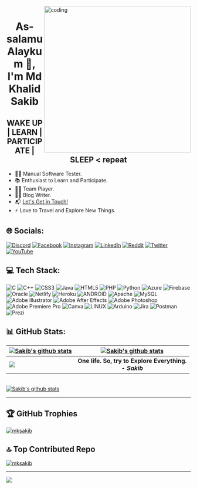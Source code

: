 <img align="right" alt="coding" width="400" src="https://user-images.githubusercontent.com/55389276/140866485-8fb1c876-9a8f-4d6a-98dc-08c4981eaf70.gif">

<h1 align="center">As-salamu Alaykum 👋, I'm Md Khalid Sakib</h1>

<h2 align="center">WAKE UP | LEARN | PARTICIPATE | SLEEP < repeat </h2>

- 💪🏼 Manual Software Tester.
- 📚 Enthusiast to Learn and Participate.
- 🤝🏼 Team Player.
- ✍🏻 Blog Writer.
- 📬 <a href="mdkhalidsakib@gmail.com">Let's Get in Touch!</a>
- ⚡ Love to Travel and Explore New Things.



  
## 🌐 Socials:
  
[![Discord](https://img.shields.io/badge/Discord-%237289DA.svg?logo=discord&logoColor=white)](https://discord.gg/SAKIB#4883) [![Facebook](https://img.shields.io/badge/Facebook-%231877F2.svg?logo=Facebook&logoColor=white)](https://facebook.com/khalidsakib) [![Instagram](https://img.shields.io/badge/Instagram-%23E4405F.svg?logo=Instagram&logoColor=white)](https://instagram.com/mdkhalidsakib) [![LinkedIn](https://img.shields.io/badge/LinkedIn-%230077B5.svg?logo=linkedin&logoColor=white)](https://linkedin.com/in/mdkhalidsakib) [![Reddit](https://img.shields.io/badge/Reddit-%23FF4500.svg?logo=Reddit&logoColor=white)](https://reddit.com/user/mksakib) [![Twitter](https://img.shields.io/badge/Twitter-%231DA1F2.svg?logo=Twitter&logoColor=white)](https://twitter.com/mdkhalidsakib) [![YouTube](https://img.shields.io/badge/YouTube-%23FF0000.svg?logo=YouTube&logoColor=white)](https://youtube.com/@mdkhalidsakib) 

  
  
## 💻 Tech Stack:
  
![C](https://img.shields.io/badge/c-%2300599C.svg?style=for-the-badge&logo=c&logoColor=white) ![C++](https://img.shields.io/badge/c++-%2300599C.svg?style=for-the-badge&logo=c%2B%2B&logoColor=white) ![CSS3](https://img.shields.io/badge/css3-%231572B6.svg?style=for-the-badge&logo=css3&logoColor=white) ![Java](https://img.shields.io/badge/java-%23ED8B00.svg?style=for-the-badge&logo=java&logoColor=white) ![HTML5](https://img.shields.io/badge/html5-%23E34F26.svg?style=for-the-badge&logo=html5&logoColor=white) ![PHP](https://img.shields.io/badge/php-%23777BB4.svg?style=for-the-badge&logo=php&logoColor=white) ![Python](https://img.shields.io/badge/python-3670A0?style=for-the-badge&logo=python&logoColor=ffdd54) ![Azure](https://img.shields.io/badge/azure-%230072C6.svg?style=for-the-badge&logo=azure-devops&logoColor=white) ![Firebase](https://img.shields.io/badge/firebase-%23039BE5.svg?style=for-the-badge&logo=firebase) ![Oracle](https://img.shields.io/badge/Oracle-F80000?style=for-the-badge&logo=oracle&logoColor=white) ![Netlify](https://img.shields.io/badge/netlify-%23000000.svg?style=for-the-badge&logo=netlify&logoColor=#00C7B7) ![Heroku](https://img.shields.io/badge/heroku-%23430098.svg?style=for-the-badge&logo=heroku&logoColor=white) ![ANDROID](https://img.shields.io/badge/android-%2320232a.svg?style=for-the-badge&logo=android&logoColor=%a4c639) ![Apache](https://img.shields.io/badge/apache-%23D42029.svg?style=for-the-badge&logo=apache&logoColor=white) ![MySQL](https://img.shields.io/badge/mysql-%2300f.svg?style=for-the-badge&logo=mysql&logoColor=white) ![Adobe Illustrator](https://img.shields.io/badge/adobeillustrator-%23FF9A00.svg?style=for-the-badge&logo=adobeillustrator&logoColor=white) ![Adobe After Effects](https://img.shields.io/badge/Adobe%20After%20Effects-9999FF.svg?style=for-the-badge&logo=Adobe%20After%20Effects&logoColor=white) ![Adobe Photoshop](https://img.shields.io/badge/adobephotoshop-%2331A8FF.svg?style=for-the-badge&logo=adobephotoshop&logoColor=white) ![Adobe Premiere Pro](https://img.shields.io/badge/Adobe%20Premiere%20Pro-9999FF.svg?style=for-the-badge&logo=Adobe%20Premiere%20Pro&logoColor=white) ![Canva](https://img.shields.io/badge/Canva-%2300C4CC.svg?style=for-the-badge&logo=Canva&logoColor=white) ![LINUX](https://img.shields.io/badge/Linux-FCC624?style=for-the-badge&logo=linux&logoColor=black) ![Arduino](https://img.shields.io/badge/-Arduino-00979D?style=for-the-badge&logo=Arduino&logoColor=white) ![Jira](https://img.shields.io/badge/jira-%230A0FFF.svg?style=for-the-badge&logo=jira&logoColor=white) ![Postman](https://img.shields.io/badge/Postman-FF6C37?style=for-the-badge&logo=postman&logoColor=white) ![Prezi](https://img.shields.io/badge/Prezi-%23000000.svg?style=for-the-badge&logo=Prezi&logoColor=white)
  
  
  
  
## 📊 GitHub Stats:

| <a href="https://github.com/mksakib"><img align="center" src="https://github-readme-streak-stats.herokuapp.com?user=mksakib&theme=tokyonight&hide_border=true&date_format=M%20j%5B%2C%20Y%5D)" alt="Sakib's github stats" /></a> | <a href="https://github.com/mksakib"><img align="center" src="https://github-readme-stats.vercel.app/api?username=mksakib&show_icons=true&include_all_commits=true&theme=tokyonight&hide_border=true" alt="Sakib's github stats" /></a> | 
| :------------- | :-------------: |
| <a href="https://github.com/mksakib"><img align="center" src="https://github-readme-stats.vercel.app/api/top-langs/?username=mksakib&layout=compact&theme=tokyonight&hide_border=true" /></a>  | <b>One life. So, try to Explore Everything. <br /> - <i>Sakib</i></b> |

<br />
<a href="https://github.com/mksakib"><img align="center" src="https://github-readme-activity-graph.cyclic.app/graph?username=mksakib&bg_color=1a1b27&color=1f6feb&line=38bcad&point=628fdb&area=true&hide_border=true" alt="Sakib's github stats" /></a>

<br />

---


  
  
## 🏆 GitHub Trophies
<p align="left"> <a href="https://github.com/ryo-ma/github-profile-trophy"><img src="https://github-profile-trophy.vercel.app/?username=mksakib&theme=onedark&no-frame=false&no-bg=false&margin-w=4" alt="mksakib" /></a> </p>

## 🔝 Top Contributed Repo

 <p align="left"> <a href="https://github-contributor-stats.vercel.app"><img src="https://github-contributor-stats.vercel.app/api?username=mksakib&limit=5&theme=onedark&no-frame=false&no-bg=false&margin-w=4&combine_all_yearly_contributions=true" alt="mksakib" /></a> </p>
 
---
[![](https://visitcount.itsvg.in/api?id=mksakib&icon=0&color=0)](https://visitcount.itsvg.in)

  
  
 
